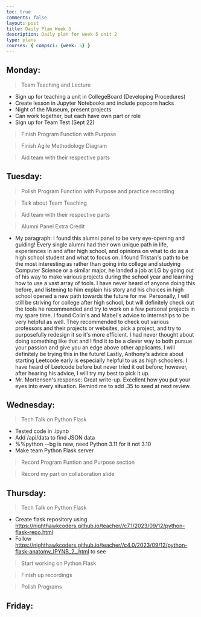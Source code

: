 ```yaml
---
toc: true
comments: false
layout: post
title: Daily Plan Week 5
description: Daily plan for week 5 unit 2
type: plans
courses: { compsci: {week: 5} }
---
```


## Monday:
> Team Teaching and Lecture
- Sign up for teaching a unit in CollegeBoard (Developing Procedures)
- Create lesson in Jupyter Notebooks and include popcorn hacks
- Night of the Museum, present projects
- Can work together, but each have own part or role
- Sign up for Team Test (Sept 22)

> Finish Program Function with Purpose

> Finish Agile Methodology Diagram

> Aid team with their respective parts

## Tuesday:
> Polish Program Function with Purpose and practice recording

> Talk about Team Teaching

> Aid team with their respective parts

> Alumni Panel Extra Credit
- My paragraph: I found this alumni panel to be very eye-opening and guiding! Every single alumni had their own unique path in life, experiences in and after high school, and opinions on what to do as a high school student and what to focus on. I found Tristan's path to be the most interesting as rather than going into college and studying Computer Science or a similar major, he landed a job at LG by going out of his way to make various projects during the school year and learning how to use a vast array of tools. I have never heard of anyone doing this before, and listening to him explain his story and his choices in high school opened a new path towards the future for me. Personally, I will still be striving for college after high school, but will definitely check out the tools he recommended and try to work on a few personal projects in my spare time. I found Colin's and Mabel's advice to internships to be very helpful as well. They recommended to check out various professors and their projects or websites, pick a project, and try to purposefully redesign it so it's more efficient. I had never thought about doing something like that and I find it to be a clever way to both pursue your passion and give you an edge above other applicants. I will definitely be trying this in the future! Lastly, Anthony's advice about starting Leetcode early is especially helpful to us as high schoolers. I have heard of Leetcode before but never tried it out before; however, after hearing his advice, I will try my best to pick it up.
- Mr. Mortensen's response: Great write-up.  Excellent how you put your eyes into every situation.  Remind me to add .35 to seed at next review.


## Wednesday:
> Tech Talk on Python Flask
- Tested code in .ipynb
- Add /api/data to find JSON data
- %%python --bg is new, need Python 3.11 for it not 3.10
- Make team Python Flask server

> Record Program Funtion and Purpose section

> Record my part on collaboration slide

## Thursday:
> Tech Talk on Python Flask
- Create flask repository using https://nighthawkcoders.github.io/teacher//c7.1/2023/09/12/python-flask-repo.html
- Follow https://nighthawkcoders.github.io/teacher//c4.0/2023/09/12/python-flask-anatomy_IPYNB_2_.html to see 

> Start working on Python Flask

> Finish up recordings

> Polish Programs

## Friday:
> 